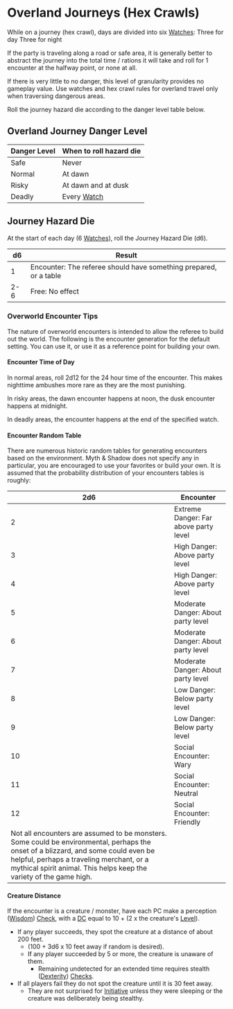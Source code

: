 # Overland Journeys (Hex Crawls)

While on a journey (hex crawl), days are divided into six [Watches](Watches.md): 
Three for day
Three for night 

If the party is traveling along a road or safe area, it is generally better to abstract the journey into the total time / rations it will take and roll for 1 encounter at the halfway point, or none at all. 

If there is very little to no danger, this level of granularity provides no gameplay value. Use watches and hex crawl rules for overland travel only when traversing dangerous areas.

Roll the journey hazard die according to the danger level table below.

## Overland Journey Danger Level

|Danger Level|When to roll hazard die|
|------------|-----------------------|
|Safe|Never|
|Normal|At dawn|
|Risky|At dawn and at dusk|
|Deadly|Every [Watch](Watches.md)|

## Journey Hazard Die

At the start of each day (6 [Watches](Watches.md)), roll the Journey Hazard Die (d6).

|d6|Result|
|--|------|
|1|Encounter: The referee should have something prepared, or a table|
|2-6|Free: No effect|

### Overworld Encounter Tips

The nature of overworld encounters is intended to allow the referee to build out the world. The following is the encounter generation for the default setting. You can use it, or use it as a reference point for building your own.

#### Encounter Time of Day

In normal areas, roll 2d12 for the 24 hour time of the encounter. This makes nighttime ambushes more rare as they are the most punishing.

In risky areas, the dawn encounter happens at noon, the dusk encounter happens at midnight.

In deadly areas, the encounter happens at the end of the specified watch.

#### Encounter Random Table

There are numerous historic random tables for generating encounters based on the environment. Myth & Shadow does not specify any in particular, you are encouraged to use your favorites or build your own. It is assumed that the probability distribution of your encounters tables is roughly:

|2d6|Encounter|
|---|---------|
|2|Extreme Danger: Far above party level|
|3|High Danger: Above party level|
|4|High Danger: Above party level|
|5|Moderate Danger: About party level|
|6|Moderate Danger: About party level|
|7|Moderate Danger: About party level|
|8|Low Danger: Below party level|
|9|Low Danger: Below party level|
|10|Social Encounter: Wary|
|11|Social Encounter: Neutral|
|12|Social Encounter: Friendly|
|Not all encounters are assumed to be monsters. Some could be environmental, perhaps the onset of a blizzard, and some could even be helpful, perhaps a traveling merchant, or a mythical spirit animal. This helps keep the variety of the game high.||

#### Creature Distance

If the encounter is a creature / monster, have each PC make a perception ([Wisdom](../Player%20Characters/Chosen%20Statistics/Wisdom.md)) [Check](Check.md), with a [DC](DC.md) equal to 10 + (2 x the creature's [Level](../Player%20Characters/Derived%20Statistics/Level.md)).

* If any player succeeds, they spot the creature at a distance of about 200 feet.
  * (100 + 3d6 x 10 feet away if random is desired).
  * If any player succeeded by 5 or more, the creature is unaware of them.
    * Remaining undetected for an extended time requires stealth ([Dexterity](../Player%20Characters/Chosen%20Statistics/Dexterity.md)) [Checks](Check.md).
* If all players fail they do not spot the creature until it is 30 feet away.
  * They are not surprised for [Initiative](Initiative.md) unless they were sleeping or the creature was deliberately being stealthy.
